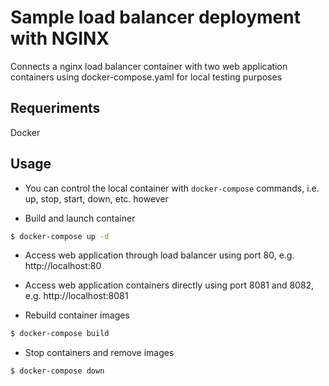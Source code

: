 # Sample load balancer deployment with NGINX

Connects a nginx load balancer container with two web application containers using docker-compose.yaml for local testing purposes

## Requeriments

Docker

## Usage
- You can control the local container with ```docker-compose``` commands, i.e. up, stop, start, down, etc. however

- Build and launch container

```bash
$ docker-compose up -d
```

- Access web application through load balancer using port 80, e.g. http://localhost:80

- Access web application containers directly using port 8081 and 8082, e.g. http://localhost:8081

- Rebuild container images

```bash
$ docker-compose build
```
- Stop containers and remove images

```bash
$ docker-compose down
```